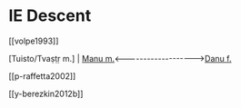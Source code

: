 # IE Descent

[[volpe1993]]


[Tuisto/Tvaṣṭṛ m.]
|
[Manu m.](manu-first-man)<------------------->[Danu f.](danu.md)


[[p-raffetta2002]]



[[y-berezkin2012b]]